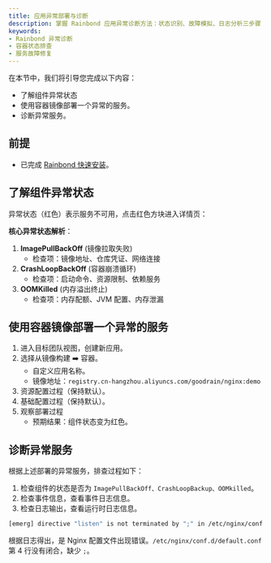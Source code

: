```yaml
---
title: 应用异常部署与诊断
description: 掌握 Rainbond 应用异常诊断方法：状态识别、故障模拟、日志分析三步骤
keywords:
- Rainbond 异常诊断
- 容器状态排查
- 服务故障修复
---
```


在本节中，我们将引导您完成以下内容：
- 了解组件异常状态
- 使用容器镜像部署一个异常的服务。
- 诊断异常服务。

## 前提

- 已完成 [Rainbond 快速安装](/docs/quick-start/quick-install)。

## 了解组件异常状态

异常状态（红色）表示服务不可用，点击红色方块进入详情页：
 
**核心异常状态解析**：
1. **ImagePullBackOff** (镜像拉取失败)
    - 检查项：镜像地址、仓库凭证、网络连接
2. **CrashLoopBackOff** (容器崩溃循环)
    - 检查项：启动命令、资源限制、依赖服务
3. **OOMKilled** (内存溢出终止)
    - 检查项：内存配额、JVM 配置、内存泄漏

## 使用容器镜像部署一个异常的服务

1. 进入目标团队视图，创建新应用。
2. 选择从镜像构建 ➡️ 容器。
    - 自定义应用名称。
    - 镜像地址：`registry.cn-hangzhou.aliyuncs.com/goodrain/nginx:demo`
3. 资源配置过程（保持默认）。
4. 基础配置过程（保持默认）。
5. 观察部署过程
   - 预期结果：组件状态变为红色。

## 诊断异常服务

根据上述部署的异常服务，排查过程如下：
1. 检查组件的状态是否为 `ImagePullBackOff、CrashLoopBackup、OOMkilled`。
2. 检查事件信息，查看事件日志信息。
3. 检查日志输出，查看运行时日志信息。

```bash
[emerg] directive "listen" is not terminated by ";" in /etc/nginx/conf.d/default.conf:4
```

根据日志得出，是 Nginx 配置文件出现错误。`/etc/nginx/conf.d/default.conf` 第 4 行没有闭合，缺少 `;`。
